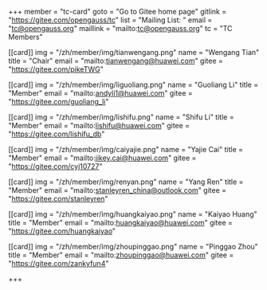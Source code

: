 +++
member = "tc-card"
goto = "Go to Gitee home page"
gitlink = "https://gitee.com/opengauss/tc"
list = "Mailing List: "
email = "tc@opengauss.org"
maillink = "mailto:tc@opengauss.org"
tc = "TC Members"

[[card]]
    img = "/zh/member/img/tianwengang.png"
    name = "Wengang Tian"
    title = "Chair"
    email = "mailto:tianwengang@huawei.com"
    gitee = "https://gitee.com/pikeTWG"

[[card]]
img = "/zh/member/img/liguoliang.png"
name = "Guoliang Li"
title = "Member"
email = "mailto:andyli1@huawei.com"
gitee = "https://gitee.com/guoliang_li"

[[card]]
img = "/zh/member/img/lishifu.png"
name = "Shifu Li"
title = "Member"
email = "mailto:lishifu@huawei.com"
gitee = "https://gitee.com/lishifu_db"

[[card]]
img = "/zh/member/img/caiyajie.png"
name = "Yajie Cai"
title = "Member"
email = "mailto:jikey.cai@huawei.com"
gitee = "https://gitee.com/cyj10727"

[[card]]
img = "/zh/member/img/renyan.png"
name = "Yang Ren"
title = "Member"
email = "mailto:stanleyren_china@outlook.com"
gitee = "https://gitee.com/stanleyren"

[[card]]
img = "/zh/member/img/huangkaiyao.png"
name = "Kaiyao Huang"
title = "Member"
email = "mailto:huangkaiyao@huawei.com"
gitee = "https://gitee.com/huangkaiyao"

[[card]]
img = "/zh/member/img/zhoupinggao.png"
name = "Pinggao Zhou"
title = "Member"
email = "mailto:zhoupinggao@huawei.com"
gitee = "https://gitee.com/zankyfun4"

+++